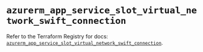 # `azurerm_app_service_slot_virtual_network_swift_connection`

Refer to the Terraform Registry for docs: [`azurerm_app_service_slot_virtual_network_swift_connection`](https://registry.terraform.io/providers/hashicorp/azurerm/3.108.0/docs/resources/app_service_slot_virtual_network_swift_connection).
